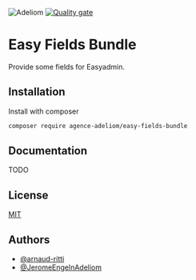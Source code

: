 
![Adeliom](https://adeliom.com/public/uploads/2017/09/Adeliom_logo.png)
[![Quality gate](https://sonarcloud.io/api/project_badges/quality_gate?project=agence-adeliom_easy-fields-bundle)](https://sonarcloud.io/dashboard?id=agence-adeliom_easy-fields-bundle)

# Easy Fields Bundle

Provide some fields for Easyadmin.

## Installation

Install with composer

```bash
composer require agence-adeliom/easy-fields-bundle
```

## Documentation

TODO


## License

[MIT](https://choosealicense.com/licenses/mit/)


## Authors

- [@arnaud-ritti](https://github.com/arnaud-ritti)
- [@JeromeEngelnAdeliom](https://github.com/JeromeEngelnAdeliom)

  
